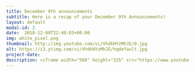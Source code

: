 ```yaml
---
title: December 9th announcements
subtitle: Here is a recap of your December 9th Announcements!
layout: default
modal-id: 2 
date:  2018-12-09T22:40:03+00:00
img: white_pixel.png
thumbnail: http://img.youtube.com/vi/VhdkHYzMhJE/0.jpg
alt: https://i3.ytimg.com/vi/VhdkHYzMhJE/hqdefault.jpg
project-date: 
description: <iframe width="560" height="315" src="https://www.youtube.com/embed/VhdkHYzMhJE" frameborder="0" allowfullscreen></iframe> 
---
```

